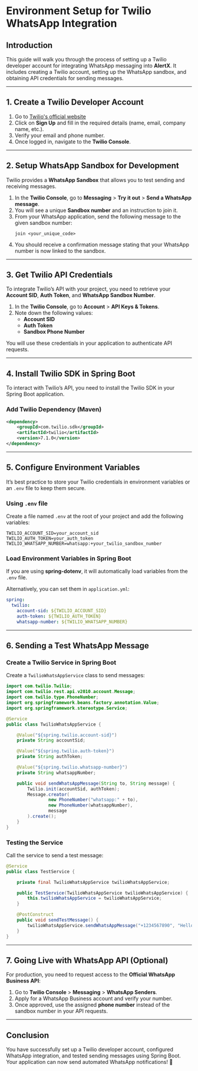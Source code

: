# Environment Setup for Twilio WhatsApp Integration

## Introduction
This guide will walk you through the process of setting up a Twilio developer account for integrating WhatsApp messaging into **AlertX**. It includes creating a Twilio account, setting up the WhatsApp sandbox, and obtaining API credentials for sending messages.

---

## 1. Create a Twilio Developer Account

1. Go to [Twilio's official website](https://www.twilio.com/)
2. Click on **Sign Up** and fill in the required details (name, email, company name, etc.).
3. Verify your email and phone number.
4. Once logged in, navigate to the **Twilio Console**.

---

## 2. Setup WhatsApp Sandbox for Development

Twilio provides a **WhatsApp Sandbox** that allows you to test sending and receiving messages.

1. In the **Twilio Console**, go to **Messaging** > **Try it out** > **Send a WhatsApp message**.
2. You will see a unique **Sandbox number** and an instruction to join it.
3. From your WhatsApp application, send the following message to the given sandbox number:
   ```
   join <your_unique_code>
   ```
4. You should receive a confirmation message stating that your WhatsApp number is now linked to the sandbox.

---

## 3. Get Twilio API Credentials

To integrate Twilio’s API with your project, you need to retrieve your **Account SID**, **Auth Token**, and **WhatsApp Sandbox Number**.

1. In the **Twilio Console**, go to **Account** > **API Keys & Tokens**.
2. Note down the following values:
   - **Account SID**
   - **Auth Token**
   - **Sandbox Phone Number**

You will use these credentials in your application to authenticate API requests.

---

## 4. Install Twilio SDK in Spring Boot

To interact with Twilio’s API, you need to install the Twilio SDK in your Spring Boot application.

### Add Twilio Dependency (Maven)
```xml
<dependency>
    <groupId>com.twilio.sdk</groupId>
    <artifactId>twilio</artifactId>
    <version>7.1.0</version>
</dependency>
```

---

## 5. Configure Environment Variables

It’s best practice to store your Twilio credentials in environment variables or an `.env` file to keep them secure.

### Using `.env` file
Create a file named `.env` at the root of your project and add the following variables:
```env
TWILIO_ACCOUNT_SID=your_account_sid
TWILIO_AUTH_TOKEN=your_auth_token
TWILIO_WHATSAPP_NUMBER=whatsapp:+your_twilio_sandbox_number
```

### Load Environment Variables in Spring Boot
If you are using **spring-dotenv**, it will automatically load variables from the `.env` file.

Alternatively, you can set them in `application.yml`:
```yaml
spring:
  twilio:
    account-sid: ${TWILIO_ACCOUNT_SID}
    auth-token: ${TWILIO_AUTH_TOKEN}
    whatsapp-number: ${TWILIO_WHATSAPP_NUMBER}
```

---

## 6. Sending a Test WhatsApp Message

### Create a Twilio Service in Spring Boot
Create a `TwilioWhatsAppService` class to send messages:

```java
import com.twilio.Twilio;
import com.twilio.rest.api.v2010.account.Message;
import com.twilio.type.PhoneNumber;
import org.springframework.beans.factory.annotation.Value;
import org.springframework.stereotype.Service;

@Service
public class TwilioWhatsAppService {

    @Value("${spring.twilio.account-sid}")
    private String accountSid;

    @Value("${spring.twilio.auth-token}")
    private String authToken;

    @Value("${spring.twilio.whatsapp-number}")
    private String whatsappNumber;

    public void sendWhatsAppMessage(String to, String message) {
        Twilio.init(accountSid, authToken);
        Message.creator(
                new PhoneNumber("whatsapp:" + to),
                new PhoneNumber(whatsappNumber),
                message
        ).create();
    }
}
```

### Testing the Service
Call the service to send a test message:
```java
@Service
public class TestService {

    private final TwilioWhatsAppService twilioWhatsAppService;

    public TestService(TwilioWhatsAppService twilioWhatsAppService) {
        this.twilioWhatsAppService = twilioWhatsAppService;
    }

    @PostConstruct
    public void sendTestMessage() {
        twilioWhatsAppService.sendWhatsAppMessage("+1234567890", "Hello from AlertX!");
    }
}
```

---

## 7. Going Live with WhatsApp API (Optional)

For production, you need to request access to the **Official WhatsApp Business API**:
1. Go to **Twilio Console** > **Messaging** > **WhatsApp Senders**.
2. Apply for a WhatsApp Business account and verify your number.
3. Once approved, use the assigned **phone number** instead of the sandbox number in your API requests.

---

## Conclusion
You have successfully set up a Twilio developer account, configured WhatsApp integration, and tested sending messages using Spring Boot. Your application can now send automated WhatsApp notifications! 🚀

